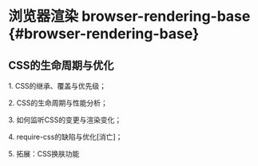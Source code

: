 # 浏览器渲染 browser-rendering-base {#browser-rendering-base}

## CSS的生命周期与优化

1\. CSS的继承、覆盖与优先级；

2\. CSS的生命周期与性能分析；

3\. 如何监听CSS的变更与渲染变化；

4\. require-css的缺陷与优化[消亡]；

5\. 拓展：CSS换肤功能